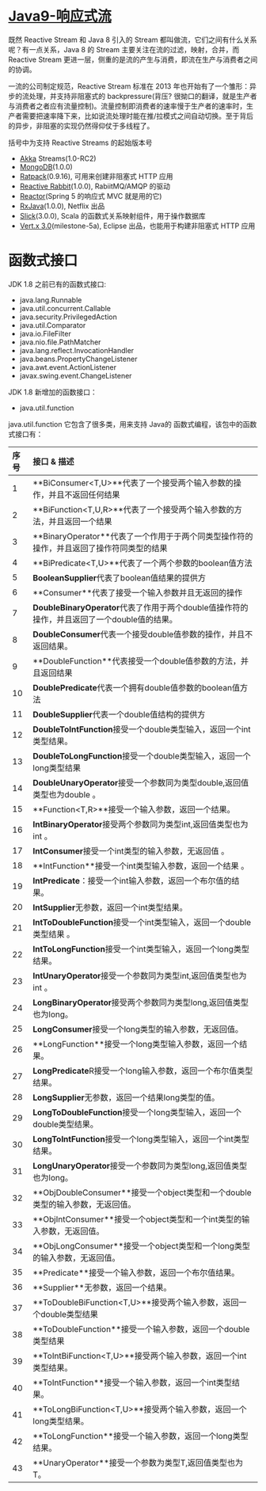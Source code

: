 # [Java9-响应式流](https://yanbin.blog/java-9-talk-reactive-stream/#more-8877)

既然 Reactive Stream 和 Java 8 引入的 Stream 都叫做流，它们之间有什么关系呢？有一点关系，Java 8 的 Stream 主要关注在流的过滤，映射，合并，而 Reactive Stream 更进一层，侧重的是流的产生与消费，即流在生产与消费者之间的协调。

一流的公司制定规范，Reactive Stream 标准在 2013 年也开始有了一个雏形：异步的流处理，并支持非阻塞式的 backpressure(背压? 很拗口的翻译，就是生产者与消费者之者应有流量控制)。流量控制即消费者的速率慢于生产者的速率时，生产者需要把速率降下来，比如说流处理时能在推/拉模式之间自动切换。至于背后的异步，非阻塞的实现仍然得仰仗于多线程了。



括号中为支持 Reactive Streams 的起始版本号

- [Akka](http://akka.io/) Streams(1.0-RC2)
- [MongoDB](http://mongodb.org/)(1.0.0)
- [Ratpack](http://www.ratpack.io/)(0.9.16), 可用来创建非阻塞式 HTTP 应用
- [Reactive Rabbit](https://github.com/ScalaConsultants/reactive-rabbit)(1.0.0), RabiitMQ/AMQP 的驱动
- [Reactor](http://projectreactor.io/)(Spring 5 的响应式 MVC 就是用的它)
- [RxJava](http://reactivex.io/)(1.0.0), Netflix 出品
- [Slick](http://slick.typesafe.com/)(3.0.0), Scala 的函数式关系映射组件，用于操作数据库
- [Vert.x 3.0](http://vert-x3.github.io/)(milestone-5a), Eclipse 出品，也能用于构建非阻塞式 HTTP 应用





# 函数式接口

JDK 1.8 之前已有的函数式接口:

- java.lang.Runnable
- java.util.concurrent.Callable
- java.security.PrivilegedAction
- java.util.Comparator
- java.io.FileFilter
- java.nio.file.PathMatcher
- java.lang.reflect.InvocationHandler
- java.beans.PropertyChangeListener
- java.awt.event.ActionListener
- javax.swing.event.ChangeListener

JDK 1.8 新增加的函数接口：

- java.util.function





java.util.function 它包含了很多类，用来支持 Java的 函数式编程，该包中的函数式接口有：

| 序号 | 接口 & 描述                                                  |
| :--- | :----------------------------------------------------------- |
| 1    | **BiConsumer<T,U>**代表了一个接受两个输入参数的操作，并且不返回任何结果 |
| 2    | **BiFunction<T,U,R>**代表了一个接受两个输入参数的方法，并且返回一个结果 |
| 3    | **BinaryOperator<T>**代表了一个作用于于两个同类型操作符的操作，并且返回了操作符同类型的结果 |
| 4    | **BiPredicate<T,U>**代表了一个两个参数的boolean值方法        |
| 5    | **BooleanSupplier**代表了boolean值结果的提供方               |
| 6    | **Consumer<T>**代表了接受一个输入参数并且无返回的操作        |
| 7    | **DoubleBinaryOperator**代表了作用于两个double值操作符的操作，并且返回了一个double值的结果。 |
| 8    | **DoubleConsumer**代表一个接受double值参数的操作，并且不返回结果。 |
| 9    | **DoubleFunction<R>**代表接受一个double值参数的方法，并且返回结果 |
| 10   | **DoublePredicate**代表一个拥有double值参数的boolean值方法   |
| 11   | **DoubleSupplier**代表一个double值结构的提供方               |
| 12   | **DoubleToIntFunction**接受一个double类型输入，返回一个int类型结果。 |
| 13   | **DoubleToLongFunction**接受一个double类型输入，返回一个long类型结果 |
| 14   | **DoubleUnaryOperator**接受一个参数同为类型double,返回值类型也为double 。 |
| 15   | **Function<T,R>**接受一个输入参数，返回一个结果。            |
| 16   | **IntBinaryOperator**接受两个参数同为类型int,返回值类型也为int 。 |
| 17   | **IntConsumer**接受一个int类型的输入参数，无返回值 。        |
| 18   | **IntFunction<R>**接受一个int类型输入参数，返回一个结果 。   |
| 19   | **IntPredicate**：接受一个int输入参数，返回一个布尔值的结果。 |
| 20   | **IntSupplier**无参数，返回一个int类型结果。                 |
| 21   | **IntToDoubleFunction**接受一个int类型输入，返回一个double类型结果 。 |
| 22   | **IntToLongFunction**接受一个int类型输入，返回一个long类型结果。 |
| 23   | **IntUnaryOperator**接受一个参数同为类型int,返回值类型也为int 。 |
| 24   | **LongBinaryOperator**接受两个参数同为类型long,返回值类型也为long。 |
| 25   | **LongConsumer**接受一个long类型的输入参数，无返回值。       |
| 26   | **LongFunction<R>**接受一个long类型输入参数，返回一个结果。  |
| 27   | **LongPredicate**R接受一个long输入参数，返回一个布尔值类型结果。 |
| 28   | **LongSupplier**无参数，返回一个结果long类型的值。           |
| 29   | **LongToDoubleFunction**接受一个long类型输入，返回一个double类型结果。 |
| 30   | **LongToIntFunction**接受一个long类型输入，返回一个int类型结果。 |
| 31   | **LongUnaryOperator**接受一个参数同为类型long,返回值类型也为long。 |
| 32   | **ObjDoubleConsumer<T>**接受一个object类型和一个double类型的输入参数，无返回值。 |
| 33   | **ObjIntConsumer<T>**接受一个object类型和一个int类型的输入参数，无返回值。 |
| 34   | **ObjLongConsumer<T>**接受一个object类型和一个long类型的输入参数，无返回值。 |
| 35   | **Predicate<T>**接受一个输入参数，返回一个布尔值结果。       |
| 36   | **Supplier<T>**无参数，返回一个结果。                        |
| 37   | **ToDoubleBiFunction<T,U>**接受两个输入参数，返回一个double类型结果 |
| 38   | **ToDoubleFunction<T>**接受一个输入参数，返回一个double类型结果 |
| 39   | **ToIntBiFunction<T,U>**接受两个输入参数，返回一个int类型结果。 |
| 40   | **ToIntFunction<T>**接受一个输入参数，返回一个int类型结果。  |
| 41   | **ToLongBiFunction<T,U>**接受两个输入参数，返回一个long类型结果。 |
| 42   | **ToLongFunction<T>**接受一个输入参数，返回一个long类型结果。 |
| 43   | **UnaryOperator<T>**接受一个参数为类型T,返回值类型也为T。    |

